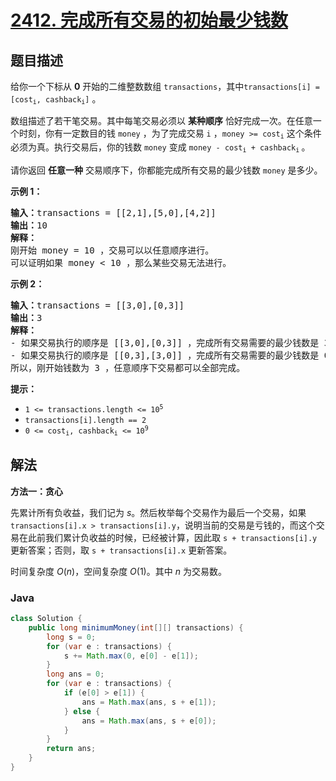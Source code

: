 # [2412. 完成所有交易的初始最少钱数](https://leetcode.cn/problems/minimum-money-required-before-transactions)

## 题目描述

<p>给你一个下标从 <strong>0</strong>&nbsp;开始的二维整数数组&nbsp;<code><font face="monospace">transactions</font></code>，其中<code>transactions[i] = [cost<sub>i</sub>, cashback<sub>i</sub>]</code>&nbsp;。</p>

<p>数组描述了若干笔交易。其中每笔交易必须以 <strong>某种顺序</strong> 恰好完成一次。在任意一个时刻，你有一定数目的钱&nbsp;<code>money</code>&nbsp;，为了完成交易&nbsp;<code>i</code>&nbsp;，<code>money &gt;= cost<sub>i</sub></code>&nbsp;这个条件必须为真。执行交易后，你的钱数&nbsp;<code>money</code> 变成&nbsp;<code>money - cost<sub>i</sub> + cashback<sub>i</sub></code><sub>&nbsp;</sub>。</p>

<p>请你返回 <strong>任意一种</strong> 交易顺序下，你都能完成所有交易的最少钱数<em>&nbsp;</em><code>money</code>&nbsp;是多少。</p>

<p><strong>示例 1：</strong></p>

<pre>
<b>输入：</b>transactions = [[2,1],[5,0],[4,2]]
<b>输出：</b>10
<strong>解释：
</strong>刚开始 money = 10 ，交易可以以任意顺序进行。
可以证明如果 money &lt; 10 ，那么某些交易无法进行。
</pre>

<p><strong>示例 2：</strong></p>

<pre>
<strong>输入：</strong>transactions = [[3,0],[0,3]]
<b>输出：</b>3
<strong>解释：</strong>
- 如果交易执行的顺序是 [[3,0],[0,3]] ，完成所有交易需要的最少钱数是 3 。
- 如果交易执行的顺序是 [[0,3],[3,0]] ，完成所有交易需要的最少钱数是 0 。
所以，刚开始钱数为 3 ，任意顺序下交易都可以全部完成。
</pre>

<p><strong>提示：</strong></p>

<ul>
	<li><code>1 &lt;= transactions.length &lt;= 10<sup>5</sup></code></li>
	<li><code>transactions[i].length == 2</code></li>
	<li><code>0 &lt;= cost<sub>i</sub>, cashback<sub>i</sub> &lt;= 10<sup>9</sup></code></li>
</ul>

## 解法

**方法一：贪心**

先累计所有负收益，我们记为 $s$。然后枚举每个交易作为最后一个交易，如果 `transactions[i].x > transactions[i].y`，说明当前的交易是亏钱的，而这个交易在此前我们累计负收益的时候，已经被计算，因此取 `s + transactions[i].y` 更新答案；否则，取 `s + transactions[i].x` 更新答案。

时间复杂度 $O(n)$，空间复杂度 $O(1)$。其中 $n$ 为交易数。

### **Java**

```java
class Solution {
    public long minimumMoney(int[][] transactions) {
        long s = 0;
        for (var e : transactions) {
            s += Math.max(0, e[0] - e[1]);
        }
        long ans = 0;
        for (var e : transactions) {
            if (e[0] > e[1]) {
                ans = Math.max(ans, s + e[1]);
            } else {
                ans = Math.max(ans, s + e[0]);
            }
        }
        return ans;
    }
}
```
